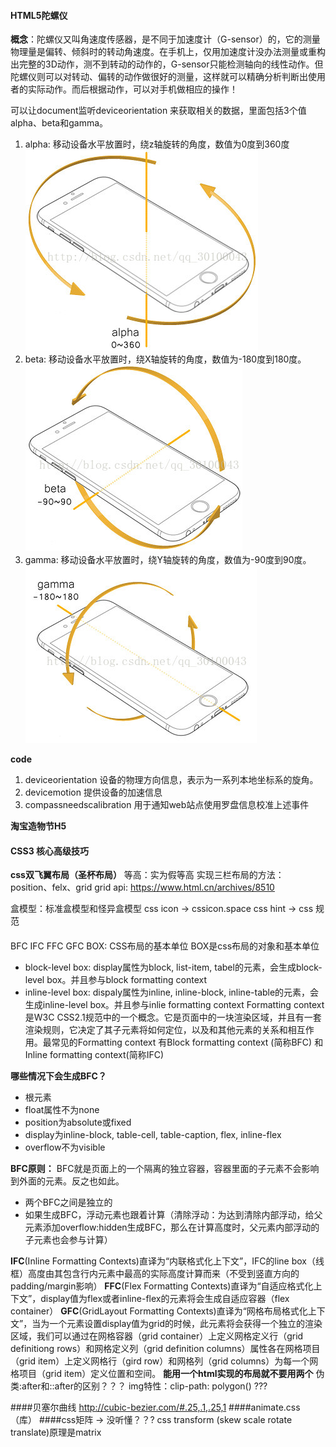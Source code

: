 #### HTML5陀螺仪
**概念**：陀螺仪又叫角速度传感器，是不同于加速度计（G-sensor）的，它的测量物理量是偏转、倾斜时的转动角速度。在手机上，仅用加速度计没办法测量或重构出完整的3D动作，测不到转动的动作的，G-sensor只能检测轴向的线性动作。但陀螺仪则可以对转动、偏转的动作做很好的测量，这样就可以精确分析判断出使用者的实际动作。而后根据动作，可以对手机做相应的操作！

可以让document监听deviceorientation 来获取相关的数据，里面包括3个值alpha、beta和gamma。
1. alpha: 移动设备水平放置时，绕z轴旋转的角度，数值为0度到360度
![alt text](./imgs/alpha.jpg "Title")
2. beta: 移动设备水平放置时，绕X轴旋转的角度，数值为-180度到180度。
![alt text](./imgs/beta.jpg "Title")
3. gamma: 移动设备水平放置时，绕Y轴旋转的角度，数值为-90度到90度。
![alt text](./imgs/gamma.jpg "Title")

**code**
1. deviceorientation 
设备的物理方向信息，表示为一系列本地坐标系的旋角。
2. devicemotion
提供设备的加速信息
3. compassneedscalibration
用于通知web站点使用罗盘信息校准上述事件

**淘宝造物节H5**

#### CSS3 核心高级技巧
**css双飞翼布局（圣杯布局）**
等高：实为假等高
实现三栏布局的方法：position、felx、grid
grid api: https://www.html.cn/archives/8510

盒模型：标准盒模型和怪异盒模型
 css icon -> cssicon.space
 css hint -> css 规范

 ####
 BFC IFC FFC GFC
 BOX: CSS布局的基本单位
 BOX是css布局的对象和基本单位
 * block-level box: display属性为block, list-item, tabel的元素，会生成block-level box。并且参与block formatting context
 * inline-level box: dispaly属性为inline, inline-block, inline-table的元素，会生成inline-level box。并且参与inlie formatting context
 Formatting context是W3C CSS2.1规范中的一个概念。它是页面中的一块渲染区域，并且有一套渲染规则，它决定了其子元素将如何定位，以及和其他元素的关系和相互作用。最常见的Formatting context 有Block formatting context (简称BFC) 和 Inline formatting context(简称IFC)

 **哪些情况下会生成BFC？**
 * 根元素
 * float属性不为none
 * position为absolute或fixed
 * display为inline-block, table-cell, table-caption, flex, inline-flex
 * overflow不为visible
 
 **BFC原则：**
 BFC就是页面上的一个隔离的独立容器，容器里面的子元素不会影响到外面的元素。反之也如此。
 * 两个BFC之间是独立的
 * 如果生成BFC，浮动元素也跟着计算（清除浮动：为达到清除内部浮动，给父元素添加overflow:hidden生成BFC，那么在计算高度时，父元素内部浮动的子元素也会参与计算）

 **IFC**(Inline Formatting Contexts)直译为“内联格式化上下文”，IFC的line box（线框）高度由其包含行内元素中最高的实际高度计算而来（不受到竖直方向的padding/margin影响）
 **FFC**(Flex Formatting Contexts)直译为“自适应格式化上下文”，display值为flex或者inline-flex的元素将会生成自适应容器（flex container）
 **GFC**(GridLayout Formatting Contexts)直译为“网格布局格式化上下文”，当为一个元素设置display值为grid的时候，此元素将会获得一个独立的渲染区域，我们可以通过在网格容器（grid container）上定义网格定义行（grid definitiong rows）和网格定义列（grid definition columns）属性各在网格项目（grid item）上定义网格行（gird row）和网格列（grid columns）为每一个网格项目（grid item）定义位置和空间。
 **能用一个html实现的布局就不要用两个**
 伪类:after和::after的区别？？？
 img特性：clip-path: polygon() ???

 ####贝塞尔曲线
 http://cubic-bezier.com/#.25,.1,.25,1
 ####animate.css（库）
 ####css矩阵 
 -> 没听懂？？?
 css transform (skew scale rotate translate)原理是matrix
